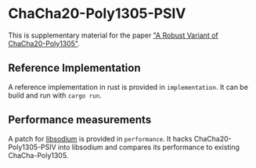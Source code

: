 # ChaCha20-Poly1305-PSIV
This is supplementary material for the paper ["A Robust Variant of ChaCha20-Poly1305"](https://eprint.iacr.org/2025/222).

## Reference Implementation
A reference implementation in rust is provided in `implementation`. It can be build and run with `cargo run`.

## Performance measurements
A patch for [libsodium](https://doc.libsodium.org/) is provided in `performance`. It hacks ChaCha20-Poly1305-PSIV into libsodium and compares its performance to existing ChaCha-Poly1305.

